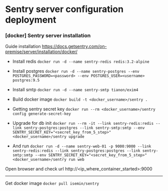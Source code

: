 # Sentry server configuration deployment 
### [docker] Sentry server installation

Guide installation
https://docs.getsentry.com/on-premise/server/installation/docker/

* Install redis
`docker run -d --name sentry-redis redis:3.2-alpine`

* Install postgres
`docker run -d --name sentry-postgres --env POSTGRES_PASSWORD=<password> --env POSTGRES_USER=<username> postgres:9.5`

* Install smtp
`docker run -d --name sentry-smtp tianon/exim4`

* Build docker image
`docker build -t <docker_username>/sentry .`

* Getting sentry secret key
`docker run --rm <docker_username>/sentry config generate-secret-key`

* Upgrade for db init
`docker run --rm -it --link sentry-redis:redis --link sentry-postgres:postgres --link sentry-smtp:smtp --env SENTRY_SECRET_KEY="<secret_key_from_5_step>" <docker_username>/sentry upgrade`

* And run
`docker run -d --name sentry-web-01 -p 9000:9000 --link sentry-redis:redis --link sentry-postgres:postgres --link sentry-smtp:smtp --env SENTRY_SECRET_KEY="<secret_key_from_5_step>" <docker_username>/sentry run web`

Open browser and check url http://<ip_where_container_started>:9000

___
Get docker image
`docker pull isemin/sentry`
